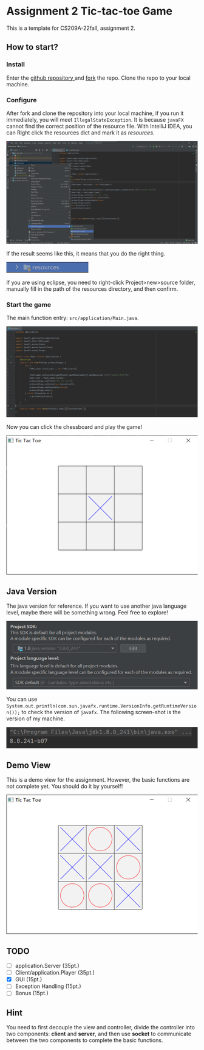 # Assignment 2 Tic-tac-toe Game

This is a template for CS209A-22fall, assignment 2.

## How to start?

### Install

Enter the [github repository ](https://github.com/Sustech-yx/Tic-tac-toe)and [fork](https://github.com/Sustech-yx/Tic-tac-toe/fork) the repo. Clone the repo to your local machine.

### Configure

After fork and clone the repository into your local machine, if you run it immediately, you will meet `IllegalStateException`. It is because `javaFX` cannot find the correct position of the resource file. With IntelliJ IDEA, you can Right click the resources dict and mark it as *resources*. 

![image-20221029213444154](README.assets/image-20221029213444154.png)

If the result seems like this, it means that you do the right thing.

![image-20221029213844851](README.assets/image-20221029213844851.png)

If you are using eclipse, you need to right-click Project>new>source folder, manually fill in the path of the resources directory, and then confirm.

### Start the game

The main function entry: `src/application/Main.java`.

![image-20220930180502858](README.assets/image-20220930180502858.png)

Now you can click the chessboard and play the game!

![image-20220930180659882](README.assets/image-20220930180659882.png)

## Java Version

The java version for reference. If you want to use another java language level, maybe there will be something wrong. Feel free to explore!

![image-20220930145108089](README.assets/image-20220930145108089.png)

You can use `System.out.println(com.sun.javafx.runtime.VersionInfo.getRuntimeVersion());` to check the version of `javafx`. The following screen-shot is the version of my machine.

![image-20221026155813168](README.assets/image-20221026155813168.png)

## Demo View

This is a demo view for the assignment. However, the basic functions are not complete yet. You should do it by yourself!

![image-20220930144914104](README.assets/image-20220930144914104.png)

## TODO

- [ ] application.Server (35pt.)
- [ ] Client/application.Player (35pt.)
- [x] GUI (15pt.)
- [ ] Exception Handling (15pt.)
- [ ] Bonus (15pt.)

## Hint

You need to first decouple the view and controller, divide the controller into two components: **client** and **server**, and then use **socket** to communicate between the two components to complete the basic functions.
